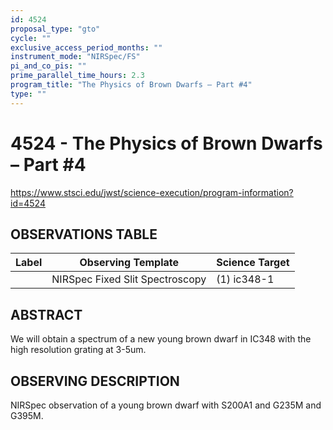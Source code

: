 ```yaml
---
id: 4524
proposal_type: "gto"
cycle: ""
exclusive_access_period_months: ""
instrument_mode: "NIRSpec/FS"
pi_and_co_pis: ""
prime_parallel_time_hours: 2.3
program_title: "The Physics of Brown Dwarfs – Part #4"
type: ""
---
```

# 4524 - The Physics of Brown Dwarfs – Part #4
https://www.stsci.edu/jwst/science-execution/program-information?id=4524
## OBSERVATIONS TABLE
| Label | Observing Template            | Science Target |
|-------|-------------------------------|----------------|
|       | NIRSpec Fixed Slit Spectroscopy | (1) ic348-1    |

## ABSTRACT

We will obtain a spectrum of a new young brown dwarf in IC348 with the high resolution grating at 3-5um.

## OBSERVING DESCRIPTION

NIRSpec observation of a young brown dwarf with S200A1 and G235M and G395M.